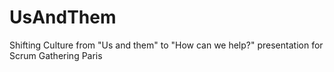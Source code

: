 UsAndThem
=========

Shifting Culture from "Us and them" to "How can we help?" presentation for Scrum Gathering Paris
